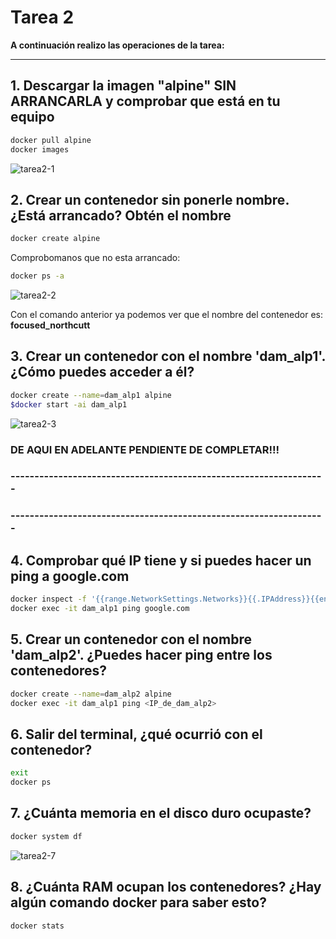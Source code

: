 # Tarea 2

**A continuación realizo las operaciones de la tarea:**

---

## 1. Descargar la imagen "alpine" SIN ARRANCARLA y comprobar que está en tu equipo
```bash
docker pull alpine
docker images
```
![tarea2-1](https://github.com/user-attachments/assets/5d8b86f9-bca5-4b96-9be7-39ed3ff6c308)

## 2. Crear un contenedor sin ponerle nombre. ¿Está arrancado? Obtén el nombre
```bash
docker create alpine
```
Comprobomanos que no esta arrancado:
```bash
docker ps -a
```
![tarea2-2](https://github.com/user-attachments/assets/bf508601-c0ce-4bbe-ad57-864f78debb3a)

Con el comando anterior ya podemos ver que el nombre del contenedor es: **focused_northcutt**

## 3. Crear un contenedor con el nombre 'dam_alp1'. ¿Cómo puedes acceder a él?
```bash
docker create --name=dam_alp1 alpine
$docker start -ai dam_alp1
```
![tarea2-3](https://github.com/user-attachments/assets/6db0f593-1ba2-4e8b-a1ff-f2cacd2527d3)


### DE AQUI EN ADELANTE PENDIENTE DE COMPLETAR!!!
### ------------------------------------------------------------------
### ------------------------------------------------------------------


## 4. Comprobar qué IP tiene y si puedes hacer un ping a google.com
```bash
docker inspect -f '{{range.NetworkSettings.Networks}}{{.IPAddress}}{{end}}' dam_alp1
docker exec -it dam_alp1 ping google.com
```
## 5. Crear un contenedor con el nombre 'dam_alp2'. ¿Puedes hacer ping entre los contenedores?
```bash
docker create --name=dam_alp2 alpine
docker exec -it dam_alp1 ping <IP_de_dam_alp2>
```
## 6. Salir del terminal, ¿qué ocurrió con el contenedor?
```bash
exit
docker ps
```
## 7. ¿Cuánta memoria en el disco duro ocupaste?
```bash
docker system df
```
![tarea2-7](https://github.com/user-attachments/assets/fd0bd1a1-1209-4abe-8e1b-57108ba396e4)


## 8. ¿Cuánta RAM ocupan los contenedores? ¿Hay algún comando docker para saber esto?
```bash
docker stats
```
